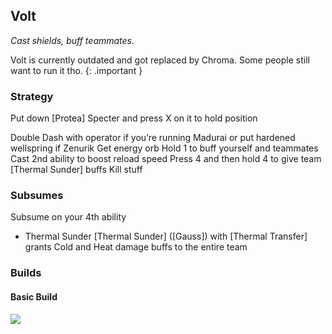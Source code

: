 ## Volt
*Cast shields, buff teammates.* 

Volt is currently outdated and got replaced by Chroma. Some people still want to run it tho. 
{: .important }

### Strategy
Put down [Protea] Specter and press X on it to hold position

Double Dash with operator if you’re running Madurai or put hardened wellspring if Zenurik
Get energy orb
Hold 1 to buff yourself and teammates
Cast 2nd ability to boost reload speed
Press 4 and then hold 4 to give team [Thermal Sunder] buffs
Kill stuff

### Subsumes
Subsume on your 4th ability 
* Thermal Sunder
[Thermal Sunder] ([Gauss]) with [Thermal Transfer] grants Cold and Heat damage buffs to the entire team
### Builds
#### Basic Build
![](media/builds_volt_basic.png)
